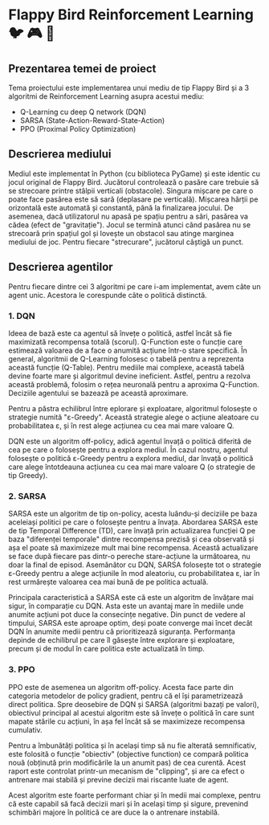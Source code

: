 # Flappy Bird Reinforcement Learning :bird: :video_game: :robot:

## Prezentarea temei de proiect 

Tema proiectului este implementarea unui mediu de tip Flappy Bird și a 3 algoritmi de Reinforcement Learning asupra acestui mediu:
- Q-Learning cu deep Q network (DQN)
- SARSA (State-Action-Reward-State-Action)
- PPO (Proximal Policy Optimization)

## Descrierea mediului

Mediul este implementat în Python (cu biblioteca PyGame) și este identic cu jocul original de Flappy Bird. Jucătorul controlează o pasăre care trebuie să se strecoare printre stâlpii verticali (obstacole). Singura mișcare pe care o poate face pasărea este să sară (deplasare pe verticală). Mișcarea hărții pe orizontală este automată și constantă, până la finalizarea jocului. De asemenea, dacă utilizatorul nu apasă pe spațiu pentru a sări, pasărea va cădea (efect de "gravitație"). Jocul se termină atunci când pasărea nu se strecoară prin spațiul gol și lovește un obstacol sau atinge marginea mediului de joc. Pentru fiecare "strecurare", jucătorul câștigă un punct.

## Descrierea agentilor

Pentru fiecare dintre cei 3 algoritmi pe care i-am implementat, avem câte un agent unic. Acestora le corespunde câte o politică distinctă.

### 1. DQN

Ideea de bază este ca agentul să învețe o politică, astfel încât să fie maximizată recompensa totală (scorul). Q-Function este o funcție care estimează valoarea de a face o anumită acțiune într-o stare specifică. În general, algoritmii de Q-Learning folosesc o tabelă pentru a reprezenta această funcție (Q-Table). Pentru mediile mai complexe, această tabelă devine foarte mare și algoritmul devine ineficient. Astfel, pentru a rezolva această problemă, folosim o rețea neuronală pentru a aproxima Q-Function. Deciziile agentului se bazează pe această aproximare.

Pentru a păstra echilibrul între eplorare și exploatare, algoritmul folosește o strategie numită "ε-Greedy". Această strategie alege o acțiune aleatoare cu probabilitatea ε, și în rest alege acțiunea cu cea mai mare valoare Q.

DQN este un algoritm off-policy, adică agentul învață o politică diferită de cea pe care o folosește pentru a explora mediul. În cazul nostru, agentul folosește o politică ε-Greedy pentru a explora mediul, dar învață o politică care alege întotdeauna acțiunea cu cea mai mare valoare Q (o strategie de tip Greedy).


### 2. SARSA

SARSA este un algoritm de tip on-policy, acesta luându-și deciziile pe baza aceleiași politici pe care o folosește pentru a învața. Abordarea SARSA este de tip Temporal Difference (TD), care învață prin actualizarea funcției Q pe baza "diferenței temporale" dintre recompensa prezisă și cea observată și așa el poate să maximizeze mult mai bine recompensa. Această actualizare se face după fiecare pas dintr-o pereche stare-acțiune la următoarea, nu doar la final de episod. Asemănător cu DQN, SARSA folosește tot o strategie ε-Greedy pentru a alege acțiunile în mod aleatoriu, cu probabilitatea ε, iar în rest urmărește valoarea cea mai bună de pe politica actuală.

Principala caracteristică a SARSA este că este un algoritm de învățare mai sigur, în comparație cu DQN. Asta este un avantaj mare în mediile unde anumite acțiuni pot duce la consecințe negative. Din punct de vedere al timpului, SARSA este aproape optim, deși poate converge mai încet decât DQN în anumite medii pentru că prioritizează siguranța. Performanța depinde de echilibrul pe care îl găsește între explorare și exploatare, precum și de modul în care politica este actualizată în timp.


### 3. PPO

PPO este de asemenea un algoritm off-policy. Acesta face parte din categoria metodelor de policy gradient, pentru că el își parametrizează direct politica. Spre deosebire de DQN și SARSA (algoritmi bazați pe valori), obiectivul principal al acestui algoritm este să învețe o politică în care sunt mapate stările cu acțiuni, în așa fel încât să se maximizeze recompensa cumulativ. 

Pentru a îmbunătăți politica și în același timp să nu fie alterată semnificativ, este folosită o funcție "obiectiv" (objective function) ce compară politica nouă (obținută prin modificările la un anumit pas) de cea curentă. Acest raport este controlat printr-un mecanism de "clipping", și are ca efect o antrenare mai stabilă și previne decizii mai riscante luate de agent. 

Acest algoritm este foarte performant chiar și în medii mai complexe, pentru că este capabil să facă decizii mari și în același timp și sigure, prevenind schimbări majore în politică ce are duce la o antrenare instabilă. 
